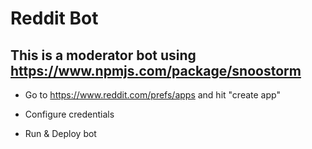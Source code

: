 # Reddit Bot
## This is a moderator bot using https://www.npmjs.com/package/snoostorm

* Go to https://www.reddit.com/prefs/apps and hit "create app"

* Configure credentials 

* Run & Deploy bot